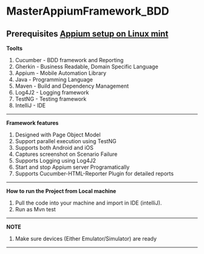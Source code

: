 # MasterAppiumFramework_BDD
**Prerequisites**
[Appium setup on Linux mint](https://techsouljours.blogspot.com/2018/03/install-appium-in-linux-mint.html)
------------------------------------------------------------
**Toolts**
1. Cucumber - BDD framework and Reporting
2. Gherkin - Business Readable, Domain Specific Language
3. Appium - Mobile Automation Library
4. Java - Programming Language
5. Maven - Build and Dependency Management
6. Log4J2 - Logging framework
7. TestNG - Testing framework
8. IntelliJ - IDE
------------------------------------------------------------
**Framework features**
1. Designed with Page Object Model
2. Support parallel execution using TestNG
3. Supports both Android and iOS
4. Captures screenshot on Scenario Failure
5. Supports Logging using Log4J2
6. Start and stop Appium server Programatically
7. Supports Cucumber-HTML-Reporter Plugin for detailed reports
------------------------------------------------------------
**How to run the Project from Local machine**
1. Pull the code into your machine and import in IDE (intelliJ).
2. Run as Mvn test
------------------------------------------------------------
**NOTE**
1. Make sure devices (Either Emulator/Simulator) are ready 
------------------------------------------------------------



